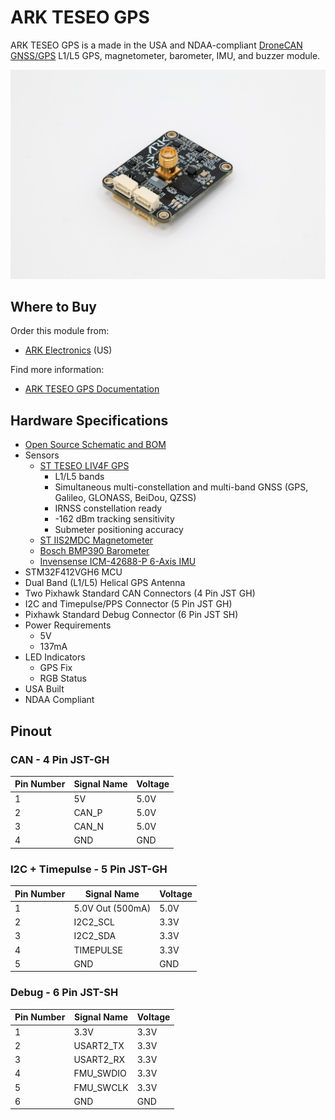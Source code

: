 # ARK TESEO GPS

ARK TESEO GPS is a made in the USA and NDAA-compliant [DroneCAN](index.md) [GNSS/GPS](../gps_compass/index.md) L1/L5 GPS, magnetometer, barometer, IMU, and buzzer module.

![ARK TESEO GPS](../../assets/hardware/gps/ark_teseo_gps.jpg)

## Where to Buy

Order this module from:

- [ARK Electronics](https://arkelectron.com/product/ark-teseo-gps/) (US)

Find more information:

- [ARK TESEO GPS Documentation](https://arkelectron.gitbook.io/ark-documentation/sensors/ark-teseo-gps)

## Hardware Specifications

- [Open Source Schematic and BOM](https://github.com/ARK-Electronics/ARK_Teseo_GPS)
- Sensors
  - [ST TESEO LIV4F GPS](https://www.st.com/en/positioning/teseo-liv4f.html)
    - L1/L5 bands
    - Simultaneous multi-constellation and multi-band GNSS (GPS, Galileo, GLONASS, BeiDou, QZSS)
    - IRNSS constellation ready
    - -162 dBm tracking sensitivity
    - Submeter positioning accuracy
  - [ST IIS2MDC Magnetometer](https://www.st.com/en/mems-and-sensors/iis2mdc.html)
  - [Bosch BMP390 Barometer](https://www.bosch-sensortec.com/products/environmental-sensors/pressure-sensors/pressure-sensors-bmp390.html)
  - [Invensense ICM-42688-P 6-Axis IMU](https://invensense.tdk.com/products/motion-tracking/6-axis/icm-42688-p/)
- STM32F412VGH6 MCU
- Dual Band (L1/L5) Helical GPS Antenna
- Two Pixhawk Standard CAN Connectors (4 Pin JST GH)
- I2C and Timepulse/PPS Connector (5 Pin JST GH)
- Pixhawk Standard Debug Connector (6 Pin JST SH)
- Power Requirements
  - 5V
  - 137mA
- LED Indicators
  - GPS Fix
  - RGB Status
- USA Built
- NDAA Compliant

## Pinout

### CAN - 4 Pin JST-GH

| Pin Number | Signal Name | Voltage |
|------------|-------------|---------|
| 1          | 5V          | 5.0V    |
| 2          | CAN_P       | 5.0V    |
| 3          | CAN_N       | 5.0V    |
| 4          | GND         | GND     |

### I2C + Timepulse - 5 Pin JST-GH

| Pin Number | Signal Name      | Voltage |
|------------|------------------|---------|
| 1          | 5.0V Out (500mA) | 5.0V    |
| 2          | I2C2_SCL         | 3.3V    |
| 3          | I2C2_SDA         | 3.3V    |
| 4          | TIMEPULSE        | 3.3V    |
| 5          | GND              | GND     |

### Debug - 6 Pin JST-SH

| Pin Number | Signal Name | Voltage |
|------------|-------------|---------|
| 1          | 3.3V        | 3.3V    |
| 2          | USART2_TX   | 3.3V    |
| 3          | USART2_RX   | 3.3V    |
| 4          | FMU_SWDIO   | 3.3V    |
| 5          | FMU_SWCLK   | 3.3V    |
| 6          | GND         | GND     |
